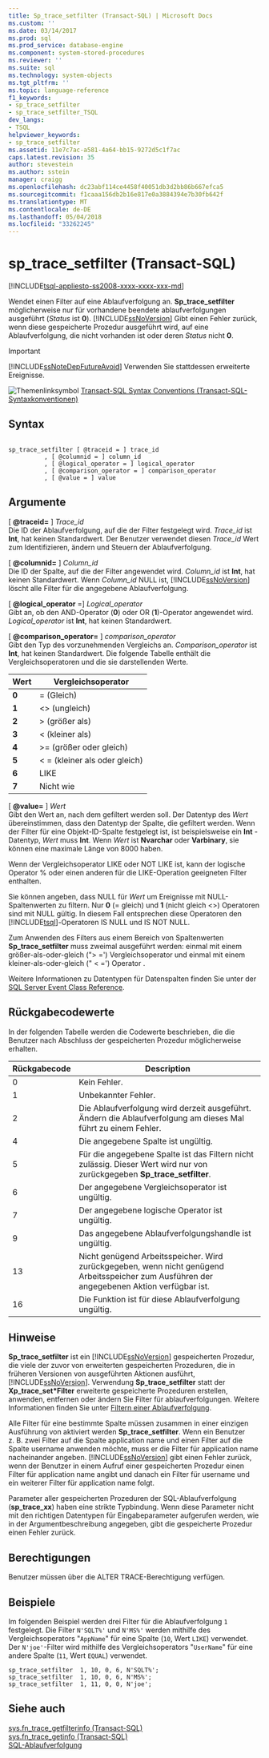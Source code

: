 ```yaml
---
title: Sp_trace_setfilter (Transact-SQL) | Microsoft Docs
ms.custom: ''
ms.date: 03/14/2017
ms.prod: sql
ms.prod_service: database-engine
ms.component: system-stored-procedures
ms.reviewer: ''
ms.suite: sql
ms.technology: system-objects
ms.tgt_pltfrm: ''
ms.topic: language-reference
f1_keywords:
- sp_trace_setfilter
- sp_trace_setfilter_TSQL
dev_langs:
- TSQL
helpviewer_keywords:
- sp_trace_setfilter
ms.assetid: 11e7c7ac-a581-4a64-bb15-9272d5c1f7ac
caps.latest.revision: 35
author: stevestein
ms.author: sstein
manager: craigg
ms.openlocfilehash: dc23abf114ce4458f40051db3d2bb86b667efca5
ms.sourcegitcommit: f1caaa156db2b16e817e0a3884394e7b30fb642f
ms.translationtype: MT
ms.contentlocale: de-DE
ms.lasthandoff: 05/04/2018
ms.locfileid: "33262245"
---
```

# <a name="sptracesetfilter-transact-sql"></a>sp_trace_setfilter (Transact-SQL)
[!INCLUDE[tsql-appliesto-ss2008-xxxx-xxxx-xxx-md](../../includes/tsql-appliesto-ss2008-xxxx-xxxx-xxx-md.md)]

  Wendet einen Filter auf eine Ablaufverfolgung an. **Sp_trace_setfilter** möglicherweise nur für vorhandene beendete ablaufverfolgungen ausgeführt (*Status* ist **0**). [!INCLUDE[ssNoVersion](../../includes/ssnoversion-md.md)] Gibt einen Fehler zurück, wenn diese gespeicherte Prozedur ausgeführt wird, auf eine Ablaufverfolgung, die nicht vorhanden ist oder deren *Status* nicht **0**.  
  
> [!IMPORTANT]  
>  [!INCLUDE[ssNoteDepFutureAvoid](../../includes/ssnotedepfutureavoid-md.md)] Verwenden Sie stattdessen erweiterte Ereignisse.  
  
 ![Themenlinksymbol](../../database-engine/configure-windows/media/topic-link.gif "Topic link icon") [Transact-SQL Syntax Conventions (Transact-SQL-Syntaxkonventionen)](../../t-sql/language-elements/transact-sql-syntax-conventions-transact-sql.md)  
  
## <a name="syntax"></a>Syntax  
  
```  
  
sp_trace_setfilter [ @traceid = ] trace_id   
          , [ @columnid = ] column_id  
          , [ @logical_operator = ] logical_operator  
          , [ @comparison_operator = ] comparison_operator  
          , [ @value = ] value  
```  
  
## <a name="arguments"></a>Argumente  
 [  **@traceid=** ] *Trace_id*  
 Die ID der Ablaufverfolgung, auf die der Filter festgelegt wird. *Trace_id* ist **Int**, hat keinen Standardwert. Der Benutzer verwendet diesen *Trace_id* Wert zum Identifizieren, ändern und Steuern der Ablaufverfolgung.  
  
 [  **@columnid=** ] *Column_id*  
 Die ID der Spalte, auf die der Filter angewendet wird. *Column_id* ist **Int**, hat keinen Standardwert. Wenn *Column_id* NULL ist, [!INCLUDE[ssNoVersion](../../includes/ssnoversion-md.md)] löscht alle Filter für die angegebene Ablaufverfolgung.  
  
 [ **@logical_operator** =] *Logical_operator*  
 Gibt an, ob den AND-Operator (**0**) oder OR (**1**)-Operator angewendet wird. *Logical_operator* ist **Int**, hat keinen Standardwert.  
  
 [ **@comparison_operator=** ] *comparison_operator*  
 Gibt den Typ des vorzunehmenden Vergleichs an. *Comparison_operator* ist **Int**, hat keinen Standardwert. Die folgende Tabelle enthält die Vergleichsoperatoren und die sie darstellenden Werte.  
  
|Wert|Vergleichsoperator|  
|-----------|-------------------------|  
|**0**|= (Gleich)|  
|**1**|<> (ungleich)|  
|**2**|> (größer als)|  
|**3**|< (kleiner als)|  
|**4**|>= (größer oder gleich)|  
|**5**|< = (kleiner als oder gleich)|  
|**6**|LIKE|  
|**7**|Nicht wie|  
  
 [  **@value=** ] *Wert*  
 Gibt den Wert an, nach dem gefiltert werden soll. Der Datentyp des *Wert* übereinstimmen, dass den Datentyp der Spalte, die gefiltert werden. Wenn der Filter für eine Objekt-ID-Spalte festgelegt ist, ist beispielsweise ein **Int** -Datentyp, *Wert* muss **Int**. Wenn *Wert* ist **Nvarchar** oder **Varbinary**, sie können eine maximale Länge von 8000 haben.  
  
 Wenn der Vergleichsoperator LIKE oder NOT LIKE ist, kann der logische Operator % oder einen anderen für die LIKE-Operation geeigneten Filter enthalten.  
  
 Sie können angeben, dass NULL für *Wert* um Ereignisse mit NULL-Spaltenwerten zu filtern. Nur **0** (= gleich) und **1** (nicht gleich <>) Operatoren sind mit NULL gültig. In diesem Fall entsprechen diese Operatoren den [!INCLUDE[tsql](../../includes/tsql-md.md)]-Operatoren IS NULL und IS NOT NULL.  
  
 Zum Anwenden des Filters aus einem Bereich von Spaltenwerten **Sp_trace_setfilter** muss zweimal ausgeführt werden: einmal mit einem größer-als-oder-gleich ("> =') Vergleichsoperator und einmal mit einem kleiner-als-oder-gleich (" < =') Operator .  
  
 Weitere Informationen zu Datentypen für Datenspalten finden Sie unter der [SQL Server Event Class Reference](../../relational-databases/event-classes/sql-server-event-class-reference.md).  
  
## <a name="return-code-values"></a>Rückgabecodewerte  
 In der folgenden Tabelle werden die Codewerte beschrieben, die die Benutzer nach Abschluss der gespeicherten Prozedur möglicherweise erhalten.  
  
|Rückgabecode|Description|  
|-----------------|-----------------|  
|0|Kein Fehler.|  
|1|Unbekannter Fehler.|  
|2|Die Ablaufverfolgung wird derzeit ausgeführt. Ändern die Ablaufverfolgung am dieses Mal führt zu einem Fehler.|  
|4|Die angegebene Spalte ist ungültig.|  
|5|Für die angegebene Spalte ist das Filtern nicht zulässig. Dieser Wert wird nur von zurückgegeben **Sp_trace_setfilter**.|  
|6|Der angegebene Vergleichsoperator ist ungültig.|  
|7|Der angegebene logische Operator ist ungültig.|  
|9|Das angegebene Ablaufverfolgungshandle ist ungültig.|  
|13|Nicht genügend Arbeitsspeicher. Wird zurückgegeben, wenn nicht genügend Arbeitsspeicher zum Ausführen der angegebenen Aktion verfügbar ist.|  
|16|Die Funktion ist für diese Ablaufverfolgung ungültig.|  
  
## <a name="remarks"></a>Hinweise  
 **Sp_trace_setfilter** ist ein [!INCLUDE[ssNoVersion](../../includes/ssnoversion-md.md)] gespeicherten Prozedur, die viele der zuvor von erweiterten gespeicherten Prozeduren, die in früheren Versionen von ausgeführten Aktionen ausführt, [!INCLUDE[ssNoVersion](../../includes/ssnoversion-md.md)]. Verwendung **Sp_trace_setfilter** statt der **Xp_trace_set\*Filter** erweiterte gespeicherte Prozeduren erstellen, anwenden, entfernen oder ändern Sie Filter für ablaufverfolgungen. Weitere Informationen finden Sie unter [Filtern einer Ablaufverfolgung](../../relational-databases/sql-trace/filter-a-trace.md).  
  
 Alle Filter für eine bestimmte Spalte müssen zusammen in einer einzigen Ausführung von aktiviert werden **Sp_trace_setfilter**. Wenn ein Benutzer z. B. zwei Filter auf die Spalte application name und einen Filter auf die Spalte username anwenden möchte, muss er die Filter für application name nacheinander angeben. [!INCLUDE[ssNoVersion](../../includes/ssnoversion-md.md)] gibt einen Fehler zurück, wenn der Benutzer in einem Aufruf einer gespeicherten Prozedur einen Filter für application name angibt und danach ein Filter für username und ein weiterer Filter für application name folgt.  
  
 Parameter aller gespeicherten Prozeduren der SQL-Ablaufverfolgung (**sp_trace_xx**) haben eine strikte Typbindung. Wenn diese Parameter nicht mit den richtigen Datentypen für Eingabeparameter aufgerufen werden, wie in der Argumentbeschreibung angegeben, gibt die gespeicherte Prozedur einen Fehler zurück.  
  
## <a name="permissions"></a>Berechtigungen  
 Benutzer müssen über die ALTER TRACE-Berechtigung verfügen.  
  
## <a name="examples"></a>Beispiele  
 Im folgenden Beispiel werden drei Filter für die Ablaufverfolgung `1` festgelegt. Die Filter `N'SQLT%'` und `N'MS%'` werden mithilfe des Vergleichsoperators "`AppName`" für eine Spalte (`10`, Wert `LIKE`) verwendet. Der `N'joe'`-Filter wird mithilfe des Vergleichsoperators "`UserName`" für eine andere Spalte (`11`, Wert `EQUAL`) verwendet.  
  
```  
sp_trace_setfilter  1, 10, 0, 6, N'SQLT%';  
sp_trace_setfilter  1, 10, 0, 6, N'MS%';  
sp_trace_setfilter  1, 11, 0, 0, N'joe';  
```  
  
## <a name="see-also"></a>Siehe auch  
 [sys.fn_trace_getfilterinfo &#40;Transact-SQL&#41;](../../relational-databases/system-functions/sys-fn-trace-getfilterinfo-transact-sql.md)   
 [sys.fn_trace_getinfo &#40;Transact-SQL&#41;](../../relational-databases/system-functions/sys-fn-trace-getinfo-transact-sql.md)   
 [SQL-Ablaufverfolgung](../../relational-databases/sql-trace/sql-trace.md)  
  
  

